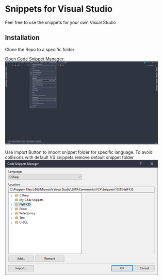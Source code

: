 # Snippets for Visual Studio

Feel free to use the snippets for your own Visual Studio

## Installation

Clone the Repo to a specific folder

Open Code Snippet Manager: <br>
![Open Visual Studio -> Tools -> Code Snippet Manager](/images/code_snippet_manager.png)

Use Import Button to import snippet folder for specific language. To avoid collisions with default VS snippets remove default snippet folder <br>
![Open Visual Studio -> Tools -> Code Snippet Manager](/images/code_snippet_manager_window.png)
